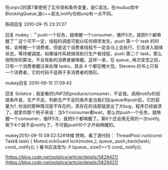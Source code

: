 在unpv2的第7章使用了互斥锁和条件变量，是C语法。在muduo库中BlockingQueue,是c++语法,notify也和unp有一点不同。



陈硕回复 2010-09-15 23:31:27

回复 mukey：＂push一个任务，就唤醒一个consumer，循环5次，就把5个都唤醒了＂这个可不一定，线程的调度可能以任何顺序发生。push 第一个 task 的时候，会唤醒一个消费者。但是这个消费者线程不一定会马上会执行，它会进入就绪状态，等待被调度。如果操作系统继续执行生产者线程，push 第二个 task，那么按照你的算法，不会有新的消费者被唤醒。这样一来，在 queue_ 再次变空之前，只有一个消费者醒过来处理 tasks，其余 4 个都在睡大觉。Stevens 的书上只有一个消费者，它的代码不适用于多消费者的情形。

mukey回复 2010-09-15 17:09:43

回复 Solstice：我是看的UNP2的produce/consumer，不会错。调用notify的前提条件是，生产不足。判断生产不足的条件是当我们往queue中push后，它的容量为1. 你说的那种情况是不存在的，真存在的话那就是出了大bug，程序已经崩溃了。就拿你那个例子来说：当5个consumer都wait，那么你push一个任务，就唤醒一个consumer，循环5次，就把5个都唤醒了。第6个还会用无用的一次notify, 剩下4个就不会notify了。不可能push10个才开始唤醒的。

mukey2010-09-15 09:52:52#18楼
赞啊，看了源代码： ThreadPool::run(const Task&amp; task) { MutexLockGuard lock(mutex_); queue_.push_back(task); cond_.notify(); } 看书应该改为: if (queue_.size()==1) cond_.notify();

[https://blog.csdn.net/solstice/article/details/5829421](https://blog.csdn.net/solstice/article/details/5829421)